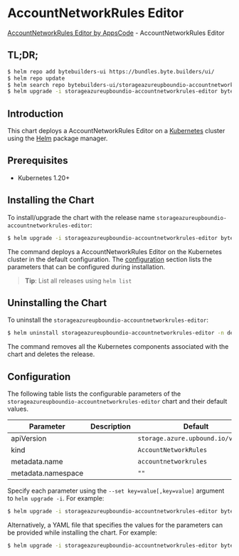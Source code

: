 # AccountNetworkRules Editor

[AccountNetworkRules Editor by AppsCode](https://byte.builders) - AccountNetworkRules Editor

## TL;DR;

```bash
$ helm repo add bytebuilders-ui https://bundles.byte.builders/ui/
$ helm repo update
$ helm search repo bytebuilders-ui/storageazureupboundio-accountnetworkrules-editor --version=v0.4.18
$ helm upgrade -i storageazureupboundio-accountnetworkrules-editor bytebuilders-ui/storageazureupboundio-accountnetworkrules-editor -n default --create-namespace --version=v0.4.18
```

## Introduction

This chart deploys a AccountNetworkRules Editor on a [Kubernetes](http://kubernetes.io) cluster using the [Helm](https://helm.sh) package manager.

## Prerequisites

- Kubernetes 1.20+

## Installing the Chart

To install/upgrade the chart with the release name `storageazureupboundio-accountnetworkrules-editor`:

```bash
$ helm upgrade -i storageazureupboundio-accountnetworkrules-editor bytebuilders-ui/storageazureupboundio-accountnetworkrules-editor -n default --create-namespace --version=v0.4.18
```

The command deploys a AccountNetworkRules Editor on the Kubernetes cluster in the default configuration. The [configuration](#configuration) section lists the parameters that can be configured during installation.

> **Tip**: List all releases using `helm list`

## Uninstalling the Chart

To uninstall the `storageazureupboundio-accountnetworkrules-editor`:

```bash
$ helm uninstall storageazureupboundio-accountnetworkrules-editor -n default
```

The command removes all the Kubernetes components associated with the chart and deletes the release.

## Configuration

The following table lists the configurable parameters of the `storageazureupboundio-accountnetworkrules-editor` chart and their default values.

|     Parameter      | Description |                    Default                    |
|--------------------|-------------|-----------------------------------------------|
| apiVersion         |             | <code>storage.azure.upbound.io/v1beta1</code> |
| kind               |             | <code>AccountNetworkRules</code>              |
| metadata.name      |             | <code>accountnetworkrules</code>              |
| metadata.namespace |             | <code>""</code>                               |


Specify each parameter using the `--set key=value[,key=value]` argument to `helm upgrade -i`. For example:

```bash
$ helm upgrade -i storageazureupboundio-accountnetworkrules-editor bytebuilders-ui/storageazureupboundio-accountnetworkrules-editor -n default --create-namespace --version=v0.4.18 --set apiVersion=storage.azure.upbound.io/v1beta1
```

Alternatively, a YAML file that specifies the values for the parameters can be provided while
installing the chart. For example:

```bash
$ helm upgrade -i storageazureupboundio-accountnetworkrules-editor bytebuilders-ui/storageazureupboundio-accountnetworkrules-editor -n default --create-namespace --version=v0.4.18 --values values.yaml
```
